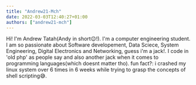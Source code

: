 ```yaml
---
title: "Andrew21-Mch"
date: 2022-03-03T12:40:27+01:00
authors: ["andrew21-mch"]
---
```

Hi! I'm Andrew Tatah(Andy in short😉!). I'm a computer engineering student. I am so passionate about Software developement, Data Sciece, System Engineering, Digital Electronics and Networking, guess i'm a jack!. I code in 'old php' as people say and also another jack when it comes to programming languages(which doesnt matter tho). fun fact?: i crashed my linux system over 6 times in 6 weeks while trying to grasp the concepts of shell scripting😅.